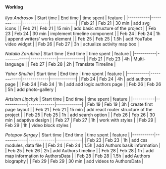 #### Worklog

*Ilya Androsov*
| Start time  | End time | time spent | feature |
|-----------|-------------|-------------|-------------|
| Feb 21 | Feb 21 | 30 min | add svg icons |
| Feb 21 | Feb 21 | 15 min | add basic structure of the project |
| Feb 23 | Feb 24 | 30 min | implement timeline component |
| Feb 24 | Feb 24 | 1h | append writers' works element |
| Feb 25 | Feb 25 | 1.5h | add YouTube video widget |
| Feb 26 | Feb 27 | 3h | actualize activity map box |

*Natalia Zarubina*
| Start time  | End time | time spent | feature |
|-----------|-------------|-------------|-------------|
| Feb 21 | Feb 23 | 4h | Multi-language |
| Feb 27 | Feb 28 | 2h | Translate Timeline |

*Yahor Shulha*
| Start time  | End time | time spent | feature |
|-----------|-------------|-------------|-------------|
| Feb 24 | Feb 24 | 4h | add authors page |
| Feb 24 | Feb 24 | 1h | add add logic  authors page  |
| Feb 26 | Feb 26 | 5h | add photo-gallery |

*Artsiom Lipchyk*
| Start time  | End time | time spent | feature |
|-----------|-------------|-------------|-------------|
| Feb 19 | Feb 19 | 3h | create first page layout |
| Feb 21 | Feb 21 | 15 min | add react router structure of the project |
| Feb 25 | Feb 25 | 1h | add search option |
| Feb 26 | Feb 26 | 30 min | adaptive design |
| Feb 27 | Feb 27 | 1h | work with styles |
| Feb 29 | Feb 29 | 1h | video block styles |

*Potapov Sergey*
| Start time  | End time | time spent | feature |
|-----------|-------------|-------------|-------------|
| Feb 23 | Feb 23 | 1h | add css modules, data file |
| Feb 24 | Feb 24 | 1.5h | add Authors basik information |
| Feb 25 | Feb 26 | 2h | add Authors timeline |
| Feb 28 | Feb 28 | 1h | add map information to AuthorsData |
| Feb 28 | Feb 28 | 1.5h | add Authors biography |
| Feb 29 | Feb 29 | 30 min | add videos to AuthorsData |
